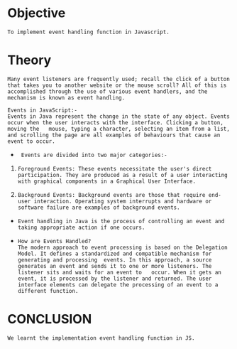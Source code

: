 # Objective  
    To implement event handling function in Javascript.

# Theory  
    Many event listeners are frequently used; recall the click of a button that takes you to another website or the mouse scroll? All of this is accomplished through the use of various event handlers, and the mechanism is known as event handling.  

    Events in JavaScript:-  
    Events in Java represent the change in the state of any object. Events occur when the user interacts with the interface. Clicking a button, moving the   mouse, typing a character, selecting an item from a list, and scrolling the page are all examples of behaviours that cause an event to occur.  

-      Events are divided into two major categories:-  
1)     Foreground Events: These events necessitate the user's direct participation. They are produced as a result of a user interacting with graphical components in a Graphical User Interface. 
2)     Background Events: Background events are those that require end-user interaction. Operating system interrupts and hardware or software failure are examples of background events. 

-     Event handling in Java is the process of controlling an event and taking appropriate action if one occurs.   


-     How are Events Handled?  
      The modern approach to event processing is based on the Delegation Model. It defines a standardized and compatible mechanism for generating and processing  events. In this approach, a source generates an event and sends it to one or more listeners. The listener sits and waits for an event to   occur. When it gets an event, it is processed by the listener and returned. The user interface elements can delegate the processing of an event to a   different function.  

# CONCLUSION  
    We learnt the implementation event handling function in JS.
